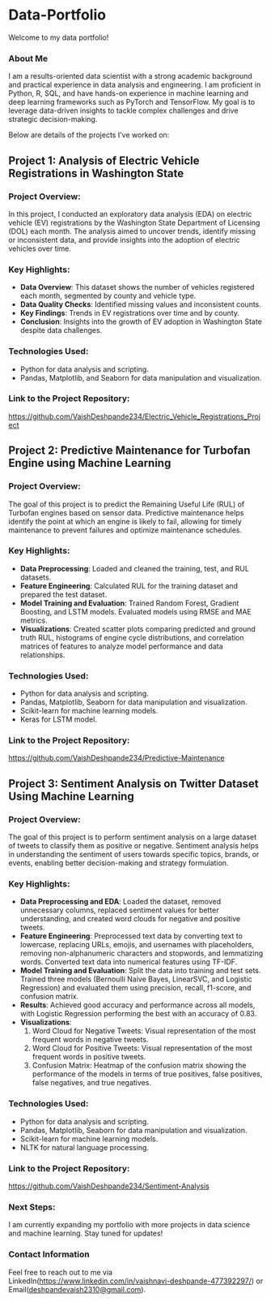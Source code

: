 # Data-Portfolio

Welcome to my data portfolio! 

### About Me

I am a results-oriented data scientist with a strong academic background and practical experience in data analysis and engineering. I am proficient in Python, R, SQL, and have hands-on experience in machine learning and deep learning frameworks such as PyTorch and TensorFlow. My goal is to leverage data-driven insights to tackle complex challenges and drive strategic decision-making.

Below are details of the projects I've worked on:

## Project 1: Analysis of Electric Vehicle Registrations in Washington State

### Project Overview:
In this project, I conducted an exploratory data analysis (EDA) on electric vehicle (EV) registrations by the Washington State Department of Licensing (DOL) each month. The analysis aimed to uncover trends, identify missing or inconsistent data, and provide insights into the adoption of electric vehicles over time.

### Key Highlights:
- **Data Overview**: This dataset shows the number of vehicles registered each month, segmented by county and vehicle type.
- **Data Quality Checks**: Identified missing values and inconsistent counts.
- **Key Findings**: Trends in EV registrations over time and by county.
- **Conclusion**: Insights into the growth of EV adoption in Washington State despite data challenges.

### Technologies Used:
- Python for data analysis and scripting.
- Pandas, Matplotlib, and Seaborn for data manipulation and visualization.

### Link to the Project Repository:
https://github.com/VaishDeshpande234/Electric_Vehicle_Registrations_Project

## Project 2: Predictive Maintenance for Turbofan Engine using Machine Learning

### Project Overview:
The goal of this project is to predict the Remaining Useful Life (RUL) of Turbofan engines based on sensor data. Predictive maintenance helps identify the point at which an engine is likely to fail, allowing for timely maintenance to prevent failures and optimize maintenance schedules.

### Key Highlights:
- **Data Preprocessing**: Loaded and cleaned the training, test, and RUL datasets.
- **Feature Engineering**: Calculated RUL for the training dataset and prepared the test dataset.
- **Model Training and Evaluation**: Trained Random Forest, Gradient Boosting, and LSTM models. Evaluated models using RMSE and MAE metrics.
- **Visualizations**: Created scatter plots comparing predicted and ground truth RUL, histograms of engine cycle distributions, and correlation matrices of features to analyze model performance and data relationships.

### Technologies Used:
- Python for data analysis and scripting.
- Pandas, Matplotlib, Seaborn for data manipulation and visualization.
- Scikit-learn for machine learning models.
- Keras for LSTM model.

### Link to the Project Repository:
https://github.com/VaishDeshpande234/Predictive-Maintenance

## Project 3: Sentiment Analysis on Twitter Dataset Using Machine Learning

### Project Overview:
The goal of this project is to perform sentiment analysis on a large dataset of tweets to classify them as positive or negative. Sentiment analysis helps in understanding the sentiment of users towards specific topics, brands, or events, enabling better decision-making and strategy formulation.

### Key Highlights:

- **Data Preprocessing and EDA**: Loaded the dataset, removed unnecessary columns, replaced sentiment values for better understanding, and created word clouds for negative and positive tweets.
- **Feature Engineering**: Preprocessed text data by converting text to lowercase, replacing URLs, emojis, and usernames with placeholders, removing non-alphanumeric characters and stopwords, and lemmatizing words. Converted text data into numerical features using TF-IDF.
- **Model Training and Evaluation**: Split the data into training and test sets. Trained three models (Bernoulli Naive Bayes, LinearSVC, and Logistic Regression) and evaluated them using precision, recall, f1-score, and confusion matrix.
- **Results**: Achieved good accuracy and performance across all models, with Logistic Regression performing the best with an accuracy of 0.83.
- **Visualizations**:
    1. Word Cloud for Negative Tweets: Visual representation of the most frequent words in negative tweets.
    2. Word Cloud for Positive Tweets: Visual representation of the most frequent words in positive tweets.
    3. Confusion Matrix: Heatmap of the confusion matrix showing the performance of the models in terms of true positives, false positives, false negatives, and true negatives.

### Technologies Used:

- Python for data analysis and scripting.
- Pandas, Matplotlib, Seaborn for data manipulation and visualization.
- Scikit-learn for machine learning models.
- NLTK for natural language processing.

### Link to the Project Repository:
https://github.com/VaishDeshpande234/Sentiment-Analysis

### Next Steps:
I am currently expanding my portfolio with more projects in data science and machine learning. Stay tuned for updates!

### Contact Information
Feel free to reach out to me via LinkedIn(https://www.linkedin.com/in/vaishnavi-deshpande-477392297/) or Email(deshpandevaish2310@gmail.com).
